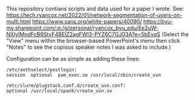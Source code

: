 This repository contians scripts and data used for a paper I wrote. See:
https://tech.ryancox.net/2022/01/network-segmentation-of-users-on-multi.html
https://www.sans.org/white-papers/40090/
https://byu-my.sharepoint.com/:p:/g/personal/ryancox_byu_edu/Ee2uW-NXlylMndFcB9StvF4BElZ2agFWI3-PYZ6C7GJ03A?e=5bEyqS (Select the "View" menu within the browser-based PowerPoint's menu then click "Notes" to see the copious speaker notes I was asked to include.)

Configuration can be as simple as adding these lines:
```
/etc/authselect/postlogin: 
session  optional  pam_exec.so /usr/local/sbin/create_uvn 

/etc/slurm/plugstack.conf.d/create_uvn.conf: 
optional /usr/local/spank/create_uvn.so 
```
